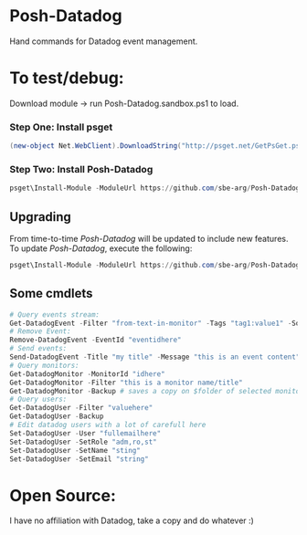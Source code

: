 # Posh-Datadog
Hand commands for Datadog event management.

# To test/debug:
Download module -> run Posh-Datadog.sandbox.ps1 to load.

### Step One: Install psget
```powershell
(new-object Net.WebClient).DownloadString("http://psget.net/GetPsGet.ps1") | iex
```


### Step Two: Install Posh-Datadog
```powershell
psget\Install-Module -ModuleUrl https://github.com/sbe-arg/Posh-Datadog/archive/master.zip
```

## Upgrading
From time-to-time *Posh-Datadog* will be updated to include new features.
To update *Posh-Datadog*, execute the following:
```powershell
psget\Install-Module -ModuleUrl https://github.com/sbe-arg/Posh-Datadog/archive/master.zip -Update
```

## Some cmdlets
```powershell
# Query events stream:
Get-DatadogEvent -Filter "from-text-in-monitor" -Tags "tag1:value1" -Sources "alert" -Time [int]inseconds
# Remove Event:
Remove-DatadogEvent -EventId "eventidhere"
# Send events:
Send-DatadogEvent -Title "my title" -Message "this is an event content" -Tags $Tags
# Query monitors:
Get-DatadogMonitor -MonitorId "idhere"
Get-DatadogMonitor -Filter "this is a monitor name/title"
Get-DatadogMonitor -Backup # saves a copy on $folder of selected monitors in json for easy restore
# Query users:
Get-DatadogUser -Filter "valuehere"
Get-DatadogUser -Backup
# Edit datadog users with a lot of carefull here
Set-DatadogUser -User "fullemailhere"
Set-DatadogUser -SetRole "adm,ro,st"
Set-DatadogUser -SetName "sting"
Set-DatadogUser -SetEmail "string"
```


# Open Source:
I have no affiliation with Datadog, take a copy and do whatever :)
